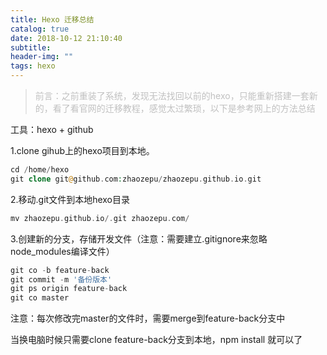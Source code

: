 ```yaml
---
title: Hexo 迁移总结 
catalog: true
date: 2018-10-12 21:10:40
subtitle:
header-img: ""
tags: hexo
---
```



> <font color="#C0C0C0" >前言：之前重装了系统，发现无法找回以前的hexo，只能重新搭建一套新的，看了看官网的迁移教程，感觉太过繁琐，以下是参考网上的方法总结</font>

工具：hexo + github

1.clone gihub上的hexo项目到本地。
```php
cd /home/hexo
git clone git@github.com:zhaozepu/zhaozepu.github.io.git 
```
2.移动.git文件到本地hexo目录
```php
mv zhaozepu.github.io/.git zhaozepu.com/
```
3.创建新的分支，存储开发文件（注意：需要建立.gitignore来忽略node_modules编译文件）
```php
git co -b feature-back
git commit -m '备份版本'
git ps origin feature-back
git co master
```
注意：每次修改完master的文件时，需要merge到feature-back分支中

当换电脑时候只需要clone feature-back分支到本地，npm install 就可以了







